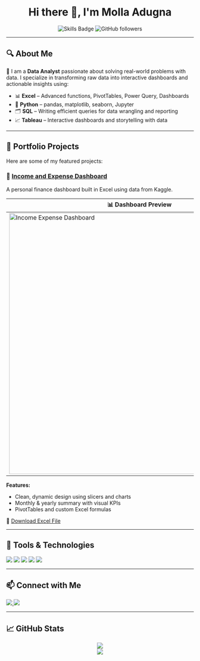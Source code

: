 <h1 align="center">Hi there 👋, I'm Molla Adugna</h1>

<p align="center">
  <img src="https://img.shields.io/badge/Data%20Analyst-Excel%20%7C%20SQL%20%7C%20Tableau%20%7C%20Python-blue?style=flat-square&logo=databricks" alt="Skills Badge" />
  <img src="https://img.shields.io/github/followers/Molla-Adugna?label=Follow&style=social" alt="GitHub followers"/>
</p>

---

## 🔍 About Me

🎯 I am a **Data Analyst** passionate about solving real-world problems with data. I specialize in transforming raw data into interactive dashboards and actionable insights using:

- 📊 **Excel** – Advanced functions, PivotTables, Power Query, Dashboards  
- 🐍 **Python** – pandas, matplotlib, seaborn, Jupyter  
- 🗂️ **SQL** – Writing efficient queries for data wrangling and reporting  
- 📈 **Tableau** – Interactive dashboards and storytelling with data

---

## 💼 Portfolio Projects

Here are some of my featured projects:

### 📘 [Income and Expense Dashboard](https://github.com/Molla-Adugna/income-expense-dashboard)
A personal finance dashboard built in Excel using data from Kaggle.

| 📊 Dashboard Preview |
|----------------------|
| <img src="https://raw.githubusercontent.com/Molla-Adugna/income-expense-dashboard/main/images/dashboard-preview.png" alt="Income Expense Dashboard" width="700"/> |

**Features:**
- Clean, dynamic design using slicers and charts  
- Monthly & yearly summary with visual KPIs  
- PivotTables and custom Excel formulas

🔗 [Download Excel File](https://github.com/Molla-Adugna/income-expense-dashboard/raw/main/Income_Expense_Dashboard.xlsx)

---

## 🧰 Tools & Technologies

<p align="left">
  <img src="https://img.shields.io/badge/Excel-217346?style=for-the-badge&logo=microsoft-excel&logoColor=white" />
  <img src="https://img.shields.io/badge/SQL-005C84?style=for-the-badge&logo=postgresql&logoColor=white" />
  <img src="https://img.shields.io/badge/Tableau-E97627?style=for-the-badge&logo=tableau&logoColor=white" />
  <img src="https://img.shields.io/badge/Python-3776AB?style=for-the-badge&logo=python&logoColor=white" />
  <img src="https://img.shields.io/badge/GitHub-181717?style=for-the-badge&logo=github&logoColor=white" />
</p>

---

## 📫 Connect with Me

<p align="left">
  <a href="https://www.linkedin.com/in/molla-adunga-2a37b4113/">
    <img src="https://img.shields.io/badge/LinkedIn-blue?style=for-the-badge&logo=linkedin&logoColor=white" />
  </a>
 <a href="mailto:mollaadugna@gmail.com">
  <img src="https://img.shields.io/badge/Email-D14836?style=for-the-badge&logo=gmail&logoColor=white" />
</a>

</p>

---

## 📈 GitHub Stats

<p align="center">
  <img src="https://github-readme-stats.vercel.app/api?username=Molla-Adugna&show_icons=true&theme=default&hide_title=true" />
  <br />
  <img src="https://github-readme-streak-stats.herokuapp.com?user=Molla-Adugna&theme=default" />
</p>
